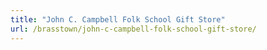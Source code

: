 ```yaml
---
title: "John C. Campbell Folk School Gift Store"
url: /brasstown/john-c-campbell-folk-school-gift-store/
---
```

